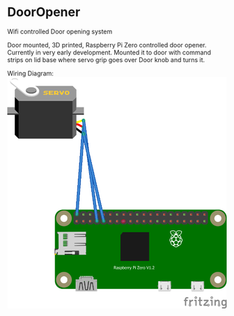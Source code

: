 # DoorOpener
Wifi controlled Door opening system


Door mounted, 3D printed, Raspberry Pi Zero controlled door opener. Currently in very early development. 
Mounted it to door with command strips on lid base where servo grip goes over Door knob and turns it.

Wiring Diagram:
![alt text](https://github.com/Kosik-Chris/DoorOpener/blob/master/Models/RPI_Wiring_bb.png)

